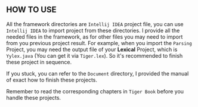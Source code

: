 ## HOW TO USE

All the framework directories are `Intellij IDEA` project file, you can use `Intellij IDEA` to import project from these directories. I provide all the needed files in the framework, as for other files you may need to import from you previous project result. For example, when you import the `Parsing` Project, you may need the output file of your **Lexical** Project, which is `Yylex.java`  (You can get it via `Tiger.lex`). So it's recommended to finish these project in sequence.

If you stuck, you can refer to the `Document` directory, I provided the manual of exact how to finish these projects.

Remember to read the corresponding chapters in `Tiger Book` before you handle these projects.​